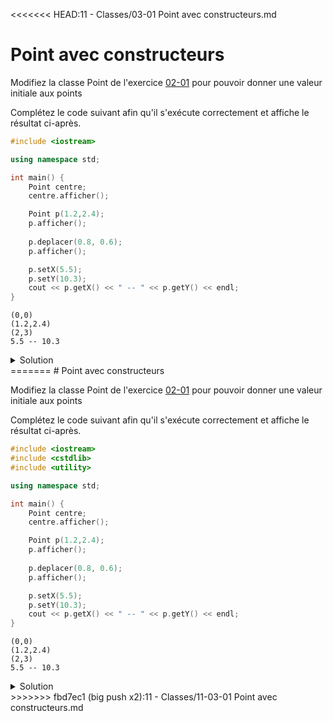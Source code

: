 <<<<<<< HEAD:11 - Classes/03-01 Point avec constructeurs.md
# Point avec constructeurs

Modifiez la classe Point de l'exercice [02-01](02-01%20Point.md) 
pour pouvoir donner une valeur initiale aux points

Complétez le code suivant afin qu'il s'exécute correctement et affiche le résultat ci-après.

~~~cpp
#include <iostream>

using namespace std;

int main() {
    Point centre;
    centre.afficher();

    Point p(1.2,2.4);
    p.afficher();
    
    p.deplacer(0.8, 0.6);
    p.afficher();

    p.setX(5.5);
    p.setY(10.3);
    cout << p.getX() << " -- " << p.getY() << endl;
}
~~~

~~~text
(0,0)
(1.2,2.4)
(2,3)
5.5 -- 10.3
~~~


<details>
<summary>Solution</summary>

~~~cpp
#include <iostream>

using namespace std;

class Point {
public:
    Point();
    Point(double x, double y);
    
    void setX(double x);
    void setY(double y);
    
    double getX() const;
    double getY() const;
    
    void deplacer(double dx, double dy);
    void afficher() const;
private:
    double x, y;
};

Point::Point() : Point(0.,0.) { }

Point::Point(double x, double y) : x(x), y(y) { }

void Point::setX(double x){
    this->x = x;
}

void Point::setY(double y){
    this->y = y;
}

double Point::getX() const {
    return this->x;
}

double Point::getY() const {
    return this->y;
}

void Point::deplacer(double dx, double dy) {
    x += dx;
    y += dy;
}

void Point::afficher() const {
    cout << "(" << x << "," << y << ")" << endl;
}

int main() {
    Point centre;
    centre.afficher();

    Point p(1.2,2.4);
    p.afficher();
    
    p.deplacer(0.8, 0.6);
    p.afficher();

    p.setX(5.5);
    p.setY(10.3);
    cout << p.getX() << " -- " << p.getY() << endl;
}
~~~



</details>
=======
# Point avec constructeurs

Modifiez la classe Point de l'exercice [02-01](11-02-01%20Point.md) 
pour pouvoir donner une valeur initiale aux points

Complétez le code suivant afin qu'il s'exécute correctement et affiche le résultat ci-après.

~~~cpp
#include <iostream>
#include <cstdlib>
#include <utility>

using namespace std;

int main() {
    Point centre;
    centre.afficher();

    Point p(1.2,2.4);
    p.afficher();
    
    p.deplacer(0.8, 0.6);
    p.afficher();

    p.setX(5.5);
    p.setY(10.3);
    cout << p.getX() << " -- " << p.getY() << endl;
}
~~~

~~~text
(0,0)
(1.2,2.4)
(2,3)
5.5 -- 10.3
~~~


<details>
<summary>Solution</summary>

~~~cpp
#include <iostream>
#include <cstdlib>
#include <utility>

using namespace std;

class Point {
public:
    Point();
    Point(double x, double y);
    
    void setX(double x);
    void setY(double y);
    
    double getX() const;
    double getY() const;
    
    void deplacer(double dx, double dy);
    void afficher() const;
private:
    double x, y;
};

Point::Point() : Point(0.,0.) { }

Point::Point(double x, double y) : x(x), y(y) { }

void Point::setX(double x){
    this->x = x;
}

void Point::setY(double y){
    this->y = y;
}

double Point::getX() const {
    return this->x;
}

double Point::getY() const {
    return this->y;
}

void Point::deplacer(double dx, double dy) {
    x += dx;
    y += dy;
}

void Point::afficher() const {
    cout << "(" << x << "," << y << ")" << endl;
}

int main() {
    Point centre;
    centre.afficher();

    Point p(1.2,2.4);
    p.afficher();
    
    p.deplacer(0.8, 0.6);
    p.afficher();

    p.setX(5.5);
    p.setY(10.3);
    cout << p.getX() << " -- " << p.getY() << endl;
}
~~~



</details>
>>>>>>> fbd7ec1 (big push x2):11 - Classes/11-03-01 Point avec constructeurs.md
